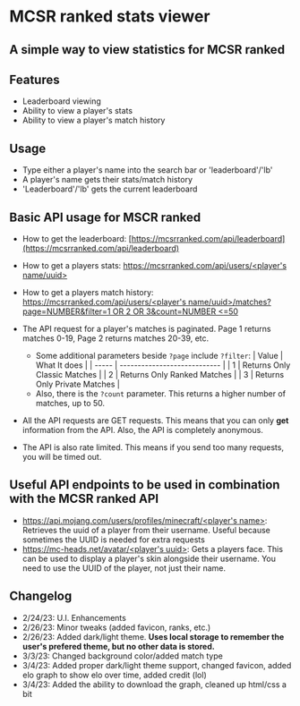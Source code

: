 # MCSR ranked stats viewer

## A simple way to view statistics for MCSR ranked

## Features

- Leaderboard viewing
- Ability to view a player's stats
- Ability to view a player's match history

## Usage

- Type either a player's name into the search bar or 'leaderboard'/'lb'
- A player's name gets their stats/match history
- 'Leaderboard'/'lb' gets the current leaderboard

## Basic API usage for MSCR ranked

- How to get the leaderboard: [https://mcsrranked.com/api/leaderboard](https://mcsrranked.com/api/leaderboard)
- How to get a players stats: [https://mcsrranked.com/api/users/<player's name/uuid>](https://mcsrranked.com/api/users/9a8e24df4c8549d696a6951da84fa5c4)
- How to get a players match history: [https://mcsrranked.com/api/users/<player's name/uuid>/matches?page=NUMBER&filter=1 OR 2 OR 3&count=NUMBER <=50](https://mcsrranked.com/api/users/9a8e24df4c8549d696a6951da84fa5c4/matches?page=0&filter=2&count=30)
- The API request for a player's matches is paginated. Page 1 returns matches 0-19, Page 2 returns matches 20-39, etc.

  - Some additional parameters beside `?page` include `?filter`:
    | Value | What It does                 |
    | ----- | ---------------------------- |
    | 1     | Returns Only Classic Matches |
    | 2     | Returns Only Ranked Matches  |
    | 3     | Returns Only Private Matches |
  - Also, there is the `?count` parameter. This returns a higher number of matches, up to 50.

- All the API requests are GET requests. This means that you can only **get** information from the API. Also, the API is completely anonymous.
- The API is also rate limited. This means if you send too many requests, you will be timed out.

## Useful API endpoints to be used in combination with the MCSR ranked API

- [https://api.mojang.com/users/profiles/minecraft/<player's name>](https://api.mojang.com/users/profiles/minecraft/Feinberg): Retrieves the uuid of a player from their username. Useful because sometimes the UUID is needed for extra requests
- [https://mc-heads.net/avatar/<player's uuid>](https://mc-heads.net/avatar/9a8e24df4c8549d696a6951da84fa5c40): Gets a players face. This can be used to display a player's skin alongside their username. You need to use the UUID of the player, not just their name.

## Changelog

- 2/24/23: U.I. Enhancements
- 2/26/23: Minor tweaks (added favicon, ranks, etc.)
- 2/26/23: Added dark/light theme. **Uses local storage to remember the user's prefered theme, but no other data is stored.**
- 3/3/23: Changed background color/added match type
- 3/4/23: Added proper dark/light theme support, changed favicon, added elo graph to show elo over time, added credit (lol)
- 3/4/23: Added the ability to download the graph, cleaned up html/css a bit
